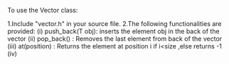 To use the Vector class:

1.Include "vector.h" in your source file.
2.The following functionalities are provided:
   (i)  push_back(T obj): inserts the element obj in the back of the vector
   (ii) pop_back()      : Removes the last element from back of the vector
   (iii) at(position)   : Returns the element at position i if i<size ,else returns -1
   (iv)
